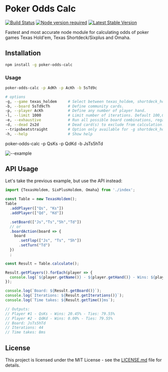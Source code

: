 # Poker Odds Calc

[![Build Status](https://travis-ci.org/rundef/node-poker-odds-calculator.svg?branch=master)](https://travis-ci.org/rundef/node-poker-odds-calculator)
[![Node version required](https://img.shields.io/node/v/poker-odds.svg)](https://www.npmjs.com/package/poker-odds-calc)
[![Latest Stable Version](https://img.shields.io/npm/v/poker-odds-calc.svg)](https://www.npmjs.com/package/poker-odds-calc)

Fastest and most accurate node module for calculating odds of poker games Texas Hold'em, Texas Shortdeck/Sixplus and Omaha.

## Installation

```bash
npm install -g poker-odds-calc
```

### Usage

```bash
poker-odds-calc -p AdKh -p AcKh -b 5sTd9c

# options
-g, --game texas_holdem     # Select between texas_holdem, shortdeck_holdem and omaha. Default texas_holdem.
-b, --board 5sTd9cTh        # Define community cards.
-p, --player AcKh           # Define any number of player hand.
-l, --limit 1000            # Limit number of iterations. Default 100,000.
-e, --exhaustive            # Run all possible board combinations, regardless limit option.
-d, --dead 2s2d             # Dead card(s) to exclude from calculation.
--tripsbeatstraight         # Option only available for -g shortdeck_holdem
-h, --help                  # Show help
```

poker-odds-calc -p QsKs -p QdKd -b JsTs5hTd

![--example](https://i.imgur.com/CDxNZcz.png)

## API Usage

Let's take the previous example, but use the API instead:

```js
import {TexasHoldem, SixPlusHoldem, Omaha} from './index';

const Table = new TexasHoldem();
Table
  .addPlayer(["Qs", "Ks"])
  .addPlayer(["Qd", "Kd"])

  .setBoard(["Js","Ts","5h","Td"])
  // or
  .boardAction(board => {
    board
      .setFlop(["Js", "Ts", "5h"])
      .setTurn("Td")
  })
  ;

const Result = Table.calculate();

Result.getPlayers().forEach(player => {
  console.log(`${player.getName()} - ${player.getHand()} - Wins: ${player.getWinsPercentageString()} - Ties: ${player.getTiesPercentageString()}`);
});

console.log(`Board: ${Result.getBoard()}`);
console.log(`Iterations: ${Result.getIterations()}`);
console.log(`Time takes: ${Result.getTime()}ms`);

// Outputs:
// Player #1 - QsKs - Wins: 20.45% - Ties: 79.55%
// Player #2 - QdKd - Wins: 0.00% - Ties: 79.55%
// Board: JsTs5hTd
// Iterations: 44
// Time takes: 8ms

```


## License

This project is licensed under the MIT License - see the [LICENSE.md](LICENSE.md) file for details.